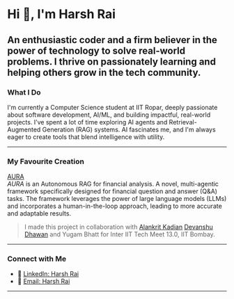 # Hi 👋, I'm Harsh Rai

An enthusiastic coder and a firm believer in the power of technology to solve real-world problems. I thrive on passionately learning and helping others grow in the tech community.
---

### What I Do

I'm currently a Computer Science student at IIT Ropar, deeply passionate about software development, AI/ML, and building impactful, real-world projects.
I’ve spent a lot of time exploring AI agents and Retrieval-Augmented Generation (RAG) systems. AI fascinates me, and I'm always eager to create tools that blend intelligence with utility. 

---

### My Favourite Creation

[AURA](https://drive.google.com/file/d/1ii7ww6DJCZteZSmQy_zftk4xH9Sdxaph/view?usp=sharing)  
*AURA* is an Autonomous RAG for financial analysis. A novel, multi-agentic framework specifically designed for financial question and answer (Q&A) tasks. The framework leverages the power of large language models (LLMs) and incorporates a human-in-the-loop approach, leading to more accurate and adaptable results.  
> I made this project in collaboration with [Alankrit Kadian](https://github.com/alankritkadian) [Devanshu Dhawan](https://github.com/TheProBro) and Yugam Bhatt for Inter IIT Tech Meet 13.0, IIT Bombay.
---

### Connect with Me

- 🔗 [LinkedIn: Harsh Rai](https://www.linkedin.com/in/harsh-rai-8a2446288/)
- 📧 [Email: Harsh Rai](mailto:2023csb1345@iitrpr.ac.in)

---
